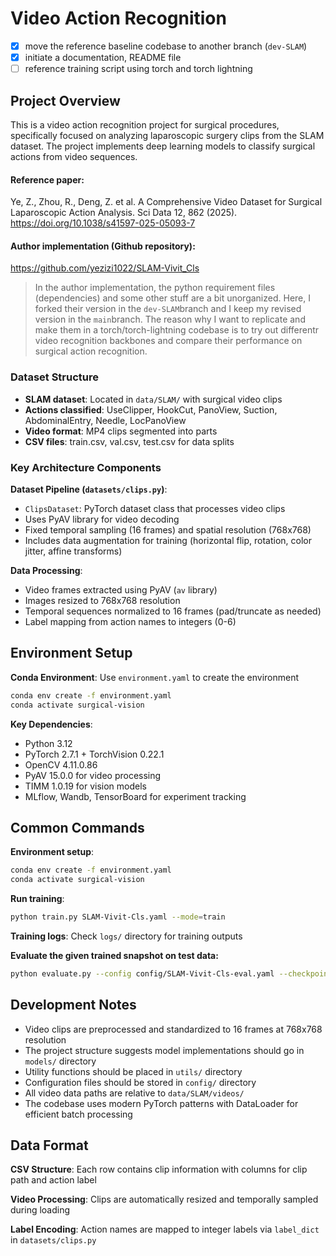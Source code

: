 # Video Action Recognition

- [x] move the reference baseline codebase to another branch (```dev-SLAM```)
- [x] initiate a documentation, README file
- [ ] reference training script using torch and torch lightning

## Project Overview

This is a video action recognition project for surgical procedures, specifically focused on analyzing laparoscopic surgery clips from the SLAM dataset. The project implements deep learning models to classify surgical actions from video sequences.

#### Reference paper:  
Ye, Z., Zhou, R., Deng, Z. et al. A Comprehensive Video Dataset for Surgical Laparoscopic Action Analysis. Sci Data 12, 862 (2025). https://doi.org/10.1038/s41597-025-05093-7

#### Author implementation (Github repository):  
https://github.com/yezizi1022/SLAM-Vivit_Cls

> In the author implementation, the python requirement files (dependencies) and some other stuff are a bit unorganized. Here, I forked their version in the ```dev-SLAM```branch and I keep my revised version in the ```main```branch. The reason why I want to replicate and make them in a torch/torch-lightning codebase is to try out differentr video recognition backbones and compare their performance on surgical action recognition.

### Dataset Structure
- **SLAM dataset**: Located in `data/SLAM/` with surgical video clips
- **Actions classified**: UseClipper, HookCut, PanoView, Suction, AbdominalEntry, Needle, LocPanoView
- **Video format**: MP4 clips segmented into parts
- **CSV files**: train.csv, val.csv, test.csv for data splits

### Key Architecture Components

**Dataset Pipeline (`datasets/clips.py`)**:
- `ClipsDataset`: PyTorch dataset class that processes video clips
- Uses PyAV library for video decoding
- Fixed temporal sampling (16 frames) and spatial resolution (768x768)
- Includes data augmentation for training (horizontal flip, rotation, color jitter, affine transforms)

**Data Processing**:
- Video frames extracted using PyAV (`av` library)
- Images resized to 768x768 resolution
- Temporal sequences normalized to 16 frames (pad/truncate as needed)
- Label mapping from action names to integers (0-6)

## Environment Setup

**Conda Environment**: Use `environment.yaml` to create the environment  

```bash
conda env create -f environment.yaml
conda activate surgical-vision
```

**Key Dependencies**:
- Python 3.12
- PyTorch 2.7.1 + TorchVision 0.22.1
- OpenCV 4.11.0.86
- PyAV 15.0.0 for video processing
- TIMM 1.0.19 for vision models
- MLflow, Wandb, TensorBoard for experiment tracking

## Common Commands

**Environment setup**:
```bash
conda env create -f environment.yaml
conda activate surgical-vision
```

**Run training**: 
```bash
python train.py SLAM-Vivit-Cls.yaml --mode=train
```

**Training logs**: Check `logs/` directory for training outputs

**Evaluate the given trained snapshot on test data:**  
```bash
python evaluate.py --config config/SLAM-Vivit-Cls-eval.yaml --checkpoint path/to/model.ckpt 
```

## Development Notes

- Video clips are preprocessed and standardized to 16 frames at 768x768 resolution
- The project structure suggests model implementations should go in `models/` directory
- Utility functions should be placed in `utils/` directory
- Configuration files should be stored in `config/` directory
- All video data paths are relative to `data/SLAM/videos/`
- The codebase uses modern PyTorch patterns with DataLoader for efficient batch processing

## Data Format

**CSV Structure**: Each row contains clip information with columns for clip path and action label

**Video Processing**: Clips are automatically resized and temporally sampled during loading

**Label Encoding**: Action names are mapped to integer labels via `label_dict` in `datasets/clips.py`